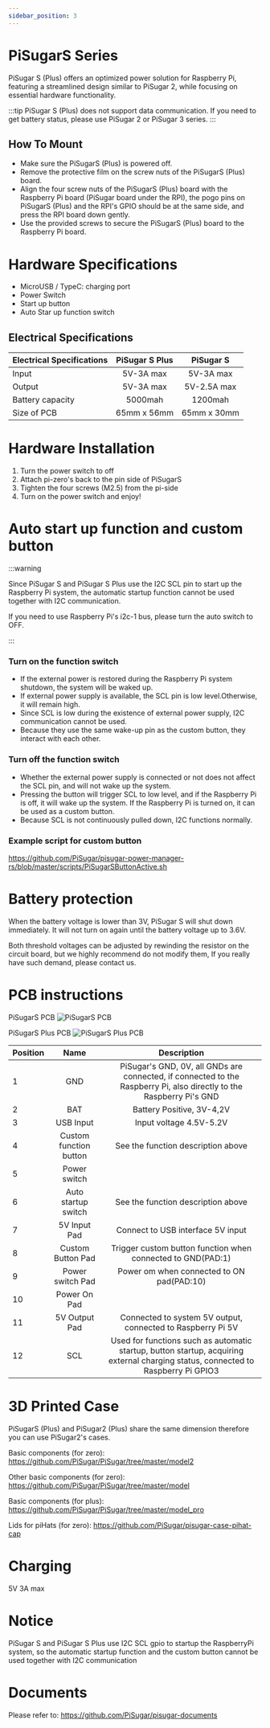 ```yaml
---
sidebar_position: 3
---
```


# PiSugarS Series

PiSugar S (Plus) offers an optimized power solution for Raspberry Pi, featuring a streamlined design similar to PiSugar 2, while focusing on essential hardware functionality.

:::tip
PiSugar S (Plus) does not support data communication. If you need to get battery status, please use PiSugar 2 or PiSugar 3 series.
:::

## How To Mount

- Make sure the PiSugarS (Plus) is powered off.
- Remove the protective film on the screw nuts of the PiSugarS (Plus) board.
- Align the four screw nuts of the PiSugarS (Plus) board with the Raspberry Pi board (PiSugar board under the RPI), the pogo pins on PiSugarS (Plus) and the RPI's GPIO should be at the same side, and press the RPI board down gently.
- Use the provided screws to secure the PiSugarS (Plus) board to the Raspberry Pi board.

# Hardware Specifications
* MicroUSB / TypeC: charging port
* Power Switch
* Start up button
* Auto Star up function switch

## Electrical Specifications

| Electrical Specifications |  PiSugar S Plus   |     PiSugar S     |
| :------------------------ | :---------------: | :---------------: |
| Input                     |     5V-3A max      |     5V-3A max      |
| Output                    |     5V-3A max      |    5V-2.5A max     |
| Battery capacity          |      5000mah      |      1200mah      |
| Size of PCB               |     65mm x 56mm     |     65mm x 30mm     |

# Hardware Installation
1. Turn the power switch to off
1. Attach pi-zero's back to the pin side of PiSugarS
1. Tighten the four screws (M2.5) from the pi-side
1. Turn on the power switch and enjoy!

# Auto start up function and custom button


:::warning

Since PiSugar S and PiSugar S Plus use the I2C SCL pin to start up the Raspberry Pi system, the automatic startup function cannot be used together with I2C communication.

If you need to use Raspberry Pi's i2c-1 bus, please turn the auto switch to OFF.

:::

### Turn on the function switch
* If the external power is restored during the Raspberry Pi system shutdown, the system will be waked up.
* If external power supply is available, the SCL pin is low level.Otherwise, it will remain high. 
* Since SCL is low during the existence of external power supply, I2C communication cannot be used.
* Because they use the same wake-up pin as the custom button, they interact with each other.

### Turn off the function switch

* Whether the external power supply is connected or not does not affect the SCL pin, and will not wake up the system.
* Pressing the button will trigger SCL to low level, and if the Raspberry Pi is off, it will wake up the system. If the Raspberry Pi is turned on, it can be used as a custom button. 
* Because SCL is not continuously pulled down, I2C functions normally.

###  Example script for custom button

https://github.com/PiSugar/pisugar-power-manager-rs/blob/master/scripts/PiSugarSButtonActive.sh

#  Battery protection
When the battery voltage is lower than 3V, PiSugar S will shut down immediately. It will not turn on again until the battery voltage up to 3.6V.

Both threshold voltages can be adjusted by rewinding the resistor on the circuit board, but we highly recommend do not modify them, If you really have such demand, please contact us.

# PCB instructions

<!-- <p>
  <img width="500" title="PiSugarS Plus" src="https://cdn.pisugar.com/img/PiSugarS240705.jpg">
</p>

   **PiSugarS Plus**

<p>
  <img width="500" title="PiSugarS Plus" src="https://cdn.pisugar.com/img/PiSugarSPlus240705.jpg">
</p> -->
PiSugarS PCB
![PiSugarS PCB](https://cdn.pisugar.com/img/PiSugarS240705.jpg)

PiSugarS Plus PCB
![PiSugarS Plus PCB](https://cdn.pisugar.com/img/PiSugarSPlus240705.jpg)

| Position |  Name   |     Description    |
| :------------------------ | :---------------: | :---------------: |
| 1                     |     GND    |     PiSugar's GND, 0V, all GNDs are connected, if connected to the Raspberry Pi, also directly to the Raspberry Pi's GND      |
| 2                     |     BAT    |     Battery Positive, 3V-4,2V      |
| 3                     |     USB Input    |     Input voltage 4.5V-5.2V      |
| 4                     |     Custom function button    |    See the function description above       |
| 5                     |     Power switch    |           |
| 6                     |     Auto startup switch    |    See the function description above       |
| 7                     |     5V Input Pad    |    Connect to USB interface 5V input       |
| 8                     |     Custom Button Pad    |    Trigger custom button function when connected to GND(PAD:1)       |
| 9                     |     Power switch Pad    |    Power om when connected to ON pad(PAD:10)       |
| 10                     |     Power On Pad    |           |
| 11                     |     5V Output Pad    |    Connected to system 5V output, connected to Raspberry Pi 5V       |
| 12                     |     SCL    |    Used for functions such as automatic startup, button startup, acquiring external charging status, connected to Raspberry Pi GPIO3       |

# 3D Printed Case

PiSugarS (Plus) and PiSugar2 (Plus) share the same dimension therefore you can use PiSugar2's cases.

Basic components (for zero): https://github.com/PiSugar/PiSugar/tree/master/model2

Other basic components (for zero): https://github.com/PiSugar/PiSugar/tree/master/model

Basic components (for plus): https://github.com/PiSugar/PiSugar/tree/master/model_pro

Lids for piHats (for zero): https://github.com/PiSugar/pisugar-case-pihat-cap

# Charging
5V 3A max

# Notice
PiSugar S and PiSugar S Plus use I2C SCL gpio to startup the RaspberryPi system, so the automatic startup function and the custom button cannot be used together with I2C communication

# Documents
Please refer to: https://github.com/PiSugar/pisugar-documents
